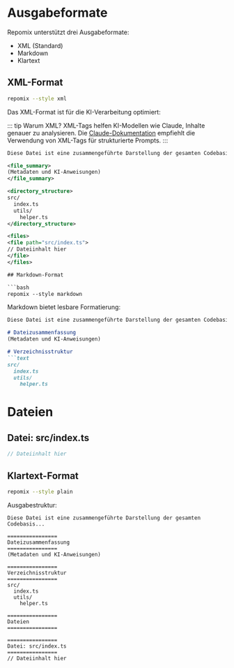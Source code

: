 # Ausgabeformate

Repomix unterstützt drei Ausgabeformate:
- XML (Standard)
- Markdown
- Klartext

## XML-Format

```bash
repomix --style xml
```

Das XML-Format ist für die KI-Verarbeitung optimiert:

::: tip Warum XML?
XML-Tags helfen KI-Modellen wie Claude, Inhalte genauer zu analysieren. Die [Claude-Dokumentation](https://docs.anthropic.com/en/docs/build-with-claude/prompt-engineering/use-xml-tags) empfiehlt die Verwendung von XML-Tags für strukturierte Prompts.
:::

```xml
Diese Datei ist eine zusammengeführte Darstellung der gesamten Codebasis...

<file_summary>
(Metadaten und KI-Anweisungen)
</file_summary>

<directory_structure>
src/
  index.ts
  utils/
    helper.ts
</directory_structure>

<files>
<file path="src/index.ts">
// Dateiinhalt hier
</file>
</files>

## Markdown-Format

```bash
repomix --style markdown
```

Markdown bietet lesbare Formatierung:

```markdown
Diese Datei ist eine zusammengeführte Darstellung der gesamten Codebasis...

# Dateizusammenfassung
(Metadaten und KI-Anweisungen)

# Verzeichnisstruktur
```text
src/
  index.ts
  utils/
    helper.ts
```

# Dateien

## Datei: src/index.ts
```typescript
// Dateiinhalt hier
``` 

## Klartext-Format

```bash
repomix --style plain
```

Ausgabestruktur:
```text
Diese Datei ist eine zusammengeführte Darstellung der gesamten Codebasis...

================
Dateizusammenfassung
================
(Metadaten und KI-Anweisungen)

================
Verzeichnisstruktur
================
src/
  index.ts
  utils/
    helper.ts

================
Dateien
================

================
Datei: src/index.ts
================
// Dateiinhalt hier
```
